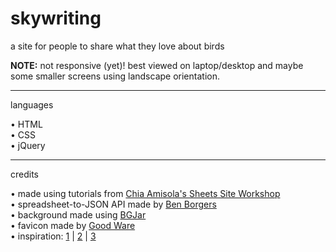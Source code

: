 # skywriting
a site for people to share what they love about birds

<strong>NOTE:</strong> not responsive (yet)! best viewed on laptop/desktop and maybe some smaller screens using landscape orientation.

<hr>

languages

&#x2022; HTML
<br>
&#x2022; CSS
<br>
&#x2022; jQuery

<hr>

credits

&#x2022; made using tutorials from <a href="https://ambient.institute/i/sheets/">Chia Amisola's Sheets Site Workshop</a>
<br>
&#x2022; spreadsheet-to-JSON API made by <a href="https://github.com/benborgers/opensheet">Ben Borgers</a>
<br>
&#x2022; background made using <a href="https://bgjar.com/">BGJar</a>
<br>
&#x2022; favicon made by <a href="https://www.flaticon.com/authors/good-ware">Good Ware</a>
<br>
&#x2022; inspiration: <a href="https://ambient.institute/i/sheets/clouds/">1</a> | <a href="https://poised-ultra-damselfly.glitch.me/index.html">2</a> | <a href="https://codepen.io/Kaatje/pen/MyPvMO">3</a>
